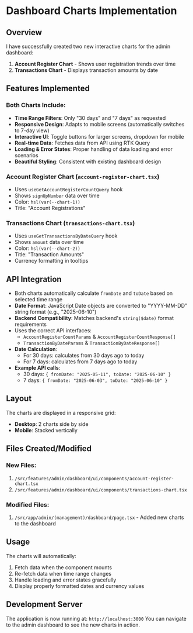 # Dashboard Charts Implementation

## Overview

I have successfully created two new interactive charts for the admin dashboard:

1. **Account Register Chart** - Shows user registration trends over time
2. **Transactions Chart** - Displays transaction amounts by date

## Features Implemented

### Both Charts Include:

- **Time Range Filters**: Only "30 days" and "7 days" as requested
- **Responsive Design**: Adapts to mobile screens (automatically switches to 7-day view)
- **Interactive UI**: Toggle buttons for larger screens, dropdown for mobile
- **Real-time Data**: Fetches data from API using RTK Query
- **Loading & Error States**: Proper handling of data loading and error scenarios
- **Beautiful Styling**: Consistent with existing dashboard design

### Account Register Chart (`account-register-chart.tsx`)

- Uses `useGetAccountRegisterCountQuery` hook
- Shows `signUpNumber` data over time
- Color: `hsl(var(--chart-1))`
- Title: "Account Registrations"

### Transactions Chart (`transactions-chart.tsx`)

- Uses `useGetTransactionsByDateQuery` hook
- Shows `amount` data over time
- Color: `hsl(var(--chart-2))`
- Title: "Transaction Amounts"
- Currency formatting in tooltips

## API Integration

- Both charts automatically calculate `fromDate` and `toDate` based on selected time range
- **Date Format**: JavaScript Date objects are converted to "YYYY-MM-DD" string format (e.g., "2025-06-10")
- **Backend Compatibility**: Matches backend's `string($date)` format requirements
- Uses the correct API interfaces:
  - `AccountRegisterCountParams` & `AccountRegisterCountResponse[]`
  - `TransactionByDateParams` & `TransactionByDateResponse[]`
- **Date Calculation**:
  - For 30 days: calculates from 30 days ago to today
  - For 7 days: calculates from 7 days ago to today
- **Example API calls**:
  - 30 days: `{ fromDate: "2025-05-11", toDate: "2025-06-10" }`
  - 7 days: `{ fromDate: "2025-06-03", toDate: "2025-06-10" }`

## Layout

The charts are displayed in a responsive grid:

- **Desktop**: 2 charts side by side
- **Mobile**: Stacked vertically

## Files Created/Modified

### New Files:

1. `/src/features/admin/dashboard/ui/components/account-register-chart.tsx`
2. `/src/features/admin/dashboard/ui/components/transactions-chart.tsx`

### Modified Files:

1. `/src/app/admin/(management)/dashboard/page.tsx` - Added new charts to the dashboard

## Usage

The charts will automatically:

1. Fetch data when the component mounts
2. Re-fetch data when time range changes
3. Handle loading and error states gracefully
4. Display properly formatted dates and currency values

## Development Server

The application is now running at: `http://localhost:3000`
You can navigate to the admin dashboard to see the new charts in action.
